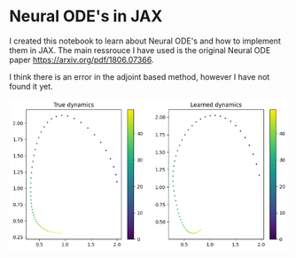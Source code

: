 # Neural ODE's in JAX

I created this notebook to learn about Neural ODE's and how to implement them in JAX. The main ressrouce I have used is the original Neural ODE paper https://arxiv.org/pdf/1806.07366.

I think there is an error in the adjoint based method, however I have not found it yet. 

![Neural ODE](img.png)



